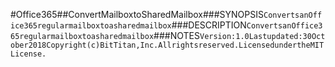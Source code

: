 #Office365##ConvertMailboxtoSharedMailbox###SYNOPSIS```ConvertsanOffice365regularmailboxtoasharedmailbox```###DESCRIPTION```ConvertsanOffice365regularmailboxtoasharedmailbox```###NOTES```Version:1.0Lastupdated:30October2018Copyright(c)BitTitan,Inc.Allrightsreserved.LicensedundertheMITLicense.```

